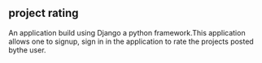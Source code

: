 
## project rating
An application build using Django a python framework.This application allows one to signup, sign in in the application to rate the projects posted bythe user.